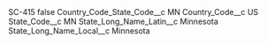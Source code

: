 <?xml version="1.0" encoding="UTF-8"?>
<CustomMetadata xmlns="http://soap.sforce.com/2006/04/metadata" xmlns:xsi="http://www.w3.org/2001/XMLSchema-instance" xmlns:xsd="http://www.w3.org/2001/XMLSchema">
    <label>SC-415</label>
    <protected>false</protected>
    <values>
        <field>Country_Code_State_Code__c</field>
        <value xsi:type="xsd:string">MN</value>
    </values>
    <values>
        <field>Country_Code__c</field>
        <value xsi:type="xsd:string">US</value>
    </values>
    <values>
        <field>State_Code__c</field>
        <value xsi:type="xsd:string">MN</value>
    </values>
    <values>
        <field>State_Long_Name_Latin__c</field>
        <value xsi:type="xsd:string">Minnesota</value>
    </values>
    <values>
        <field>State_Long_Name_Local__c</field>
        <value xsi:type="xsd:string">Minnesota</value>
    </values>
</CustomMetadata>
